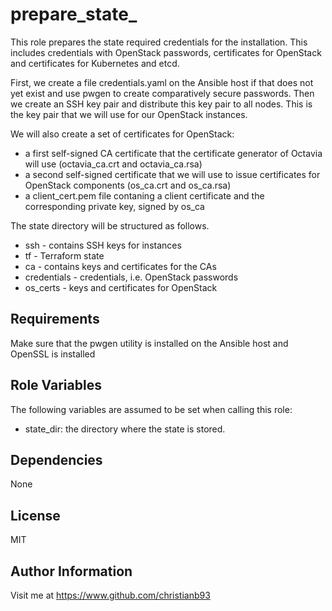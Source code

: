 prepare_state_
=========

This role prepares the state required credentials for the installation. This includes credentials with OpenStack passwords, certificates for OpenStack and certificates for Kubernetes and etcd. 


First, we create a file credentials.yaml on the Ansible host if that does not yet exist and use pwgen to create comparatively secure passwords. Then we create an SSH key pair and distribute this key pair to all nodes. This is the key pair that we will use for our OpenStack instances.

We will also create a set of certificates for OpenStack:

* a first self-signed CA certificate that the certificate generator of Octavia will use (octavia_ca.crt and octavia_ca.rsa)
* a second self-signed certificate that we will use to issue certificates for OpenStack components (os_ca.crt and os_ca.rsa)
* a client_cert.pem file contaning a client certificate and the corresponding private key, signed by os_ca


The state directory will be structured as follows.

* ssh - contains SSH keys for instances
* tf - Terraform state
* ca - contains keys and certificates for the CAs
* credentials - credentials, i.e. OpenStack passwords
* os_certs - keys and certificates for OpenStack


Requirements
------------

Make sure that the pwgen utility is installed on the Ansible host and OpenSSL is installed

Role Variables
--------------

The following variables are assumed to be set when calling this role:

* state_dir: the directory where the state is stored.

Dependencies
------------

None


License
-------

MIT

Author Information
------------------

Visit me at https://www.github.com/christianb93

